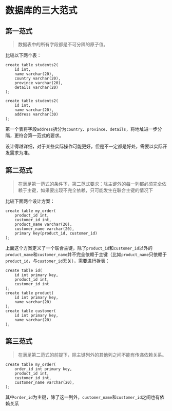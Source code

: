 # 数据库的三大范式

## 第一范式

> 数据表中的所有字段都是不可分隔的原子值。

比较以下两个表：

```mysql
create table students2(
    id int,
    name varchar(20),
    country varchar(20),
    province varchar(20),
    details varchar(20)
);
```

```mysql
create table students2(
    id int,
    name varchar(20),
    address varchar(30)
);
```

第一个表将字段`address`拆分为`country`、`province`、`details`，将地址进一步分隔，更符合第一范式的要求。

设计得越详细，对于某些实际操作可能更好，但是不一定都是好处，需要以实际开发需求为准。

## 第二范式

> 在满足第一范式的条件下，第二范式要求：除主键外的每一列都必须完全依赖于主键，如果要出现不完全依赖，只可能发生在联合主键的情况下

比较下面两个设计方案：

```mysql
create table my_order(
    product_id int,
    customer_id int,
    product_name varchar(20),
    customer_name varchar(20),
    primary key(product_id, customer_id)
);
```

上面这个方案定义了一个联合主键，除了`product_id`和`customer_id`以外的`product_name`和`customer_name`并不完全依赖于主键（比如`product_name`只依赖于`product_id`，与`customer_id`无关），需要进行拆表：

```mysql
create table id(
    id int primary key,
    product_id int, 
    customer_id int
);
create table product(
    id int primary key,
    name varchar(20)
);
create table customer(
    id int primary key,
    name varchar(20)
);
```

## 第三范式

> 在满足第二范式的前提下，除主键列外的其他列之间不能有传递依赖关系。

```
create table my_order(
	order_id int primary key,
    product_id int,
    customer_id int,
    customer_name varchar(20),
);
```

其中`order_id`为主键，除了这一列外，`customer_name`和`customer_id`之间也有依赖关系